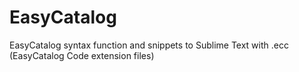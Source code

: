 # EasyCatalog
EasyCatalog syntax function and snippets to Sublime Text with .ecc (EasyCatalog Code extension files)
